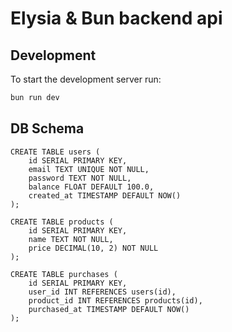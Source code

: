 # Elysia & Bun backend api

## Development
To start the development server run:
```bash
bun run dev
```

## DB Schema

```
CREATE TABLE users (
    id SERIAL PRIMARY KEY,
    email TEXT UNIQUE NOT NULL,
    password TEXT NOT NULL,
    balance FLOAT DEFAULT 100.0,
    created_at TIMESTAMP DEFAULT NOW()
);

CREATE TABLE products (
    id SERIAL PRIMARY KEY,
    name TEXT NOT NULL,
    price DECIMAL(10, 2) NOT NULL
);

CREATE TABLE purchases (
    id SERIAL PRIMARY KEY,
    user_id INT REFERENCES users(id),
    product_id INT REFERENCES products(id),
    purchased_at TIMESTAMP DEFAULT NOW()
);
```